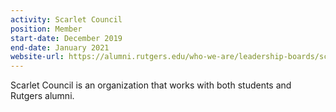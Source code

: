 ```yaml
---
activity: Scarlet Council
position: Member
start-date: December 2019
end-date: January 2021
website-url: https://alumni.rutgers.edu/who-we-are/leadership-boards/scarlet-council/
---
```


Scarlet Council is an organization that works with both students and Rutgers alumni.
